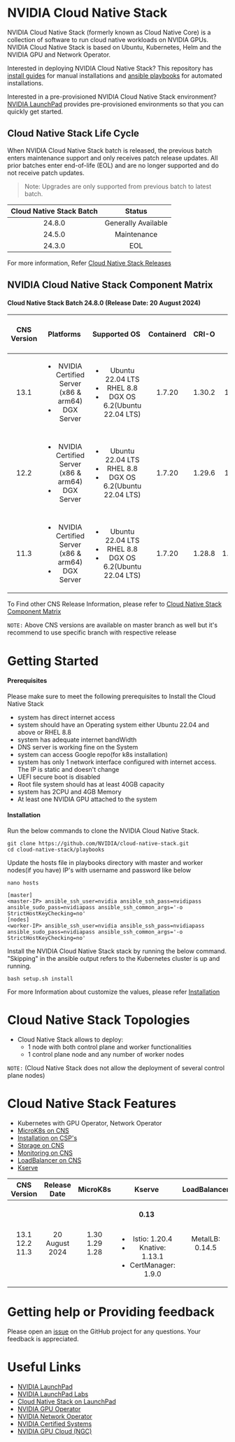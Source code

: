 # NVIDIA Cloud Native Stack 

NVIDIA Cloud Native Stack (formerly known as Cloud Native Core) is a collection of software to run cloud native workloads on NVIDIA GPUs. NVIDIA Cloud Native Stack is based on Ubuntu, Kubernetes, Helm and the NVIDIA GPU and Network Operator.

Interested in deploying NVIDIA Cloud Native Stack? This repository has [install guides](https://github.com/NVIDIA/cloud-native-stack/tree/master/install-guides) for manual installations and [ansible playbooks](https://github.com/NVIDIA/cloud-native-stack/tree/master/playbooks) for automated installations.

Interested in a pre-provisioned NVIDIA Cloud Native Stack environment? [NVIDIA LaunchPad](https://www.nvidia.com/en-us/data-center/launchpad/) provides pre-provisioned environments so that you can quickly get started.

## Cloud Native Stack Life Cycle

When NVIDIA Cloud Native Stack batch is released, the previous batch enters maintenance support and only receives patch release updates. All prior batches enter end-of-life (EOL) and are no longer supported and do not receive patch updates.

> Note: Upgrades are only supported from previous batch to latest batch.

| Cloud Native Stack Batch | Status              |
| :-----:                  | :--------------:|
| 24.8.0                   | Generally Available | 
| 24.5.0                   | Maintenance         |
| 24.3.0                   | EOL                 |

For more information, Refer [Cloud Native Stack Releases](https://github.com/NVIDIA/cloud-native-stack/releases)

## NVIDIA Cloud Native Stack Component Matrix

#### Cloud Native Stack Batch 24.8.0 (Release Date: 20 August 2024)

| CNS Version |  Platforms              | Supported OS    | Containerd | CRI-O | K8s    | NVIDIA GPU Operator | NVIDIA Network Operator | NVIDIA Data Center Driver | Helm  |
| :------:| :---:                 | :---: | :---:      | :----: |  :---: | :---:        | :---:            | :---:      | :---: |
| 13.1   | <ul><li>NVIDIA Certified Server (x86 & arm64)</li><li>DGX Server</li></ul>| <ul><li>Ubuntu 22.04 LTS</li><li>RHEL 8.8</li><li>DGX OS 6.2(Ubuntu 22.04 LTS)</li></ul> | 1.7.20 | 1.30.2 | 1.30.2 |  24.6.1   | 24.4.1(x86 only)    | 550.90.07 | 3.15.3 |
|        |                              |                             |            |       |       |                  |            |                  |
| 12.2   | <ul><li>NVIDIA Certified Server (x86 & arm64)</li><li>DGX Server</li></ul>| <ul><li>Ubuntu 22.04 LTS</li><li>RHEL 8.8</li><li>DGX OS 6.2(Ubuntu 22.04 LTS)</li></ul> | 1.7.20 | 1.29.6 | 1.29.6 |  24.6.1   | 24.4.1(x86 only) | 550.90.07  | 3.15.3 |
|        |               |                               |                             |            |       |       |                  |       |                  |
| 11.3   | <ul><li>NVIDIA Certified Server (x86 & arm64)</li><li>DGX Server</li></ul>| <ul><li>Ubuntu 22.04 LTS</li><li>RHEL 8.8</li><li>DGX OS 6.2(Ubuntu 22.04 LTS)</li></ul> | 1.7.20 | 1.28.8 | 1.28.12 | 24.6.1   | 24.4.1(x86 only) | 550.90.07  | 3.15.3 |

To Find other CNS Release Information, please refer to [Cloud Native Stack Component Matrix](https://github.com/NVIDIA/cloud-native-stack/tree/24.5.0?tab=readme-ov-file#nvidia-cloud-native-stack-component-matrix-1)

`NOTE:` Above CNS versions are available on master branch as well but it's recommend to use specific branch with respective release 

# Getting Started

#### Prerequisites

Please make sure to meet the following prerequisites to Install the Cloud Native Stack

- system has direct internet access
- system should have an Operating system either Ubuntu 22.04 and above or RHEL 8.8
- system has adequate internet bandWidth
- DNS server is working fine on the System
- system can access Google repo(for k8s installation)
- system has only 1 network interface configured with internet access. The IP is static and doesn't change
- UEFI secure boot is disabled
- Root file system should has at least 40GB capacity
- system has 2CPU and 4GB Memory
- At least one NVIDIA GPU attached to the system

#### Installation 

Run the below commands to clone the NVIDIA Cloud Native Stack.

```
git clone https://github.com/NVIDIA/cloud-native-stack.git
cd cloud-native-stack/playbooks
```

Update the hosts file in playbooks directory with master and worker nodes(if you have) IP's with username and password like below

```
nano hosts

[master]
<master-IP> ansible_ssh_user=nvidia ansible_ssh_pass=nvidipass ansible_sudo_pass=nvidiapass ansible_ssh_common_args='-o StrictHostKeyChecking=no'
[nodes]
<worker-IP> ansible_ssh_user=nvidia ansible_ssh_pass=nvidiapass ansible_sudo_pass=nvidiapass ansible_ssh_common_args='-o StrictHostKeyChecking=no'
```

Install the NVIDIA Cloud Native Stack stack by running the below command. "Skipping" in the ansible output refers to the Kubernetes cluster is up and running.

```
bash setup.sh install
```
For more Information about customize the values, please refer [Installation](https://github.com/NVIDIA/cloud-native-stack/tree/master/playbooks#installation)

# Cloud Native Stack Topologies

- Cloud Native Stack allows to deploy:
    - 1 node with both control plane and worker functionalities
    - 1 control plane node and any number of worker nodes

`NOTE:` (Cloud Native Stack does not allow the deployment of several control plane nodes)

# Cloud Native Stack Features

- Kubernetes with GPU Operator, Network Operator 
- [MicroK8s on CNS](https://github.com/NVIDIA/cloud-native-stack/tree/master/playbooks#enable-microk8s)
- [Installation on CSP's](https://github.com/NVIDIA/cloud-native-stack/tree/master/playbooks#installation-on-csps)
- [Storage on CNS](https://github.com/NVIDIA/cloud-native-stack/tree/master/playbooks#storage-on-cns)
- [Monitoring on CNS](https://github.com/NVIDIA/cloud-native-stack/tree/master/playbooks#monitoring-on-cns)
- [LoadBalancer on CNS](https://github.com/NVIDIA/cloud-native-stack/tree/master/playbooks#load-balancer-on-cns)
- [Kserve](https://github.com/NVIDIA/cloud-native-stack/tree/master/playbooks#enable-kserve-on-cns)

| CNS Version  | Release Date   | MicroK8s | Kserve | LoadBalancer | Storage  | Monitoring    |
| :------:     | :---:          | :---:    | :---:  | :---:        | :---:    | :---:| 
| 13.1 <br /> 12.2 <br /> 11.3   | 20 August 2024 | 1.30 <br /> 1.29 <br /> 1.28 | <br /> **0.13** <br /> <br /> <ul><li>Istio: 1.20.4</li><li>Knative: 1.13.1</li><li>CertManager: 1.9.0</li></ul>  | MetalLB: 0.14.5 |  NFS: 4.0.18 <br /> Local Path: 0.0.26 | Prometheus: 61.3.0 <br /> Elastic: 8.14.1 |


# Getting help or Providing feedback

Please open an [issue](https://github.com/NVIDIA/cloud-native-stack/issues) on the GitHub project for any questions. Your feedback is appreciated.

# Useful Links
- [NVIDIA LaunchPad](https://www.nvidia.com/en-us/data-center/launchpad/)
- [NVIDIA LaunchPad Labs](https://docs.nvidia.com/launchpad/index.html)
- [Cloud Native Stack on LaunchPad](https://docs.nvidia.com/LaunchPad/developer-labs/overview.html)
- [NVIDIA GPU Operator](https://docs.nvidia.com/datacenter/cloud-native/gpu-operator/overview.html)
- [NVIDIA Network Operator](https://docs.nvidia.com/networking/display/COKAN10/Network+Operator)
- [NVIDIA Certified Systems](https://www.nvidia.com/en-us/data-center/products/certified-systems/)
- [NVIDIA GPU Cloud (NGC)](https://catalog.ngc.nvidia.com/)